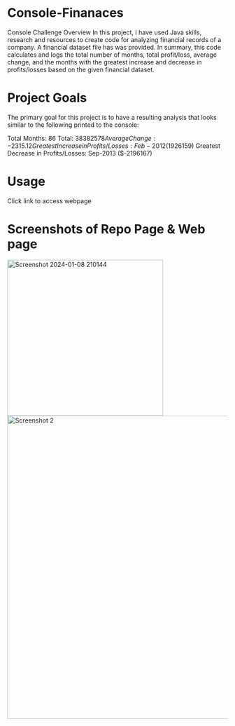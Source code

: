 # Console-Finanaces
Console Challenge
Overview
In this project, I have used Java skills, research and resources to create code for analyzing financial records of a company. A financial dataset file has was provided. In summary, this code calculates and logs the total number of months, total profit/loss, average change, and the months with the greatest increase and decrease in profits/losses based on the given financial dataset.

# Project Goals
The primary goal for this project is to have a resulting analysis that looks similar to the following printed to the console:

 
  Total Months: 86
  Total: $38382578
  Average Change: -2315.12
  Greatest Increase in Profits/Losses: Feb-2012 ($1926159)
  Greatest Decrease in Profits/Losses: Sep-2013 ($-2196167)

# Usage
Click link to access webpage

# Screenshots of Repo Page & Web page

<img width="356" alt="Screenshot 2024-01-08 210144" src="https://github.com/mosesalabi21/Console-Finanaces/assets/151676316/2406484a-6d08-4e61-976d-828670a06bce">
<img width="692" alt="Screenshot 2" src="https://github.com/mosesalabi21/Console-Finanaces/assets/151676316/39bb086d-5710-4649-8b56-899dd62ef07d">


